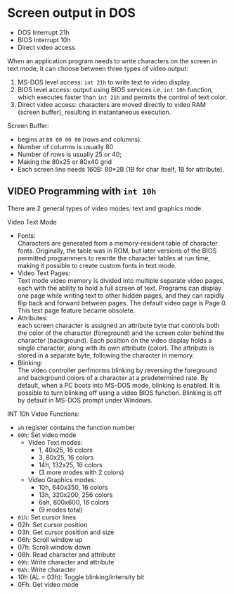 # Screen output in DOS

- DOS Interrupt 21h
- BIOS Interrupt 10h
- Direct video access

When an application program needs to write characters on the screen in text mode, it can choose between three types of video output:
1. MS-DOS level access: `int 21h` to write text to video display.
2. BIOS level access: output using BIOS services i.e. `int 10h` function, which  executes faster than `int 21h` and permits the control of text color.
3. Direct video access: characters are moved directly to video RAM (screen buffer), resulting in instantaneous execution.

Screen Buffer:
* begins at `B8 00 00 00` (rows and columns).
* Number of columns is usually 80
* Number of rows is usually 25 or 40;
* Making the 80x25 or 80x40 grid
* Each screen line needs 160B: 80*2B (1B for char itself, 1B for attribute).

## VIDEO Programming with `int 10h`

There are 2 general types of video modes: text and graphics mode.

Video Text Mode
* Fonts:  
  Characters are generated from a memory-resident table of character fonts. Originally, the table was in ROM, but later versions of the BIOS permitted programmers to rewrite the character tables at run time, making it possible to create custom fonts in text mode.
* Video Text Pages:   
  Text mode video memory is divided into multiple separate video pages, each with the ability to hold a full screen of text. Programs can display one page while writing text to other hidden pages, and they can rapidly flip back and forward between pages. The default video page is Page 0. This text page feature became obsolete. 
* Attributes:    
  each screen character is assigned an attribute byte that controls both the color of the character (foreground) and the screen color behind the character (background). Each position on the video display holds a single character, along with its own attribute (color). The attribute is stored in a separate byte, following the character in memory.
* Blinking:    
  The video controller perfmorms blinking by reversing the foreground and background colors of a character at a predetermined rate. By default, when a PC boots into MS-DOS mode, blinking is enabled. It is possible to turn blinking off using a video BIOS function. Blinking is off by default in MS-DOS prompt under Windows.


INT 10h Video Functions:
* `ah` register contains the function number
* `00h`: Set video mode
  * Video Text modes:
    - 1, 40x25, 16 colors
    - 3, 80x25, 16 colors
    - 14h, 132x25, 16 colors
    - (3 more modes with 2 colors)
  * Video Graphics modes:
    - 10h, 640x350, 16 colors
    - 13h, 320x200, 256 colors
    - 6ah, 800x600, 16 colors
    - (9 modes total)
* `01h`: Set cursor lines
* 02h: Set cursor position
* 03h: Get cursor position and size
* 06h: Scroll window up
* 07h: Scroll window down
* 08h: Read character and attribute
* `09h`: Write character and attribute
* `0Ah`: Write character
* 10h (AL = 03h): Toggle blinking/intensity bit
* 0Fh: Get video mode



